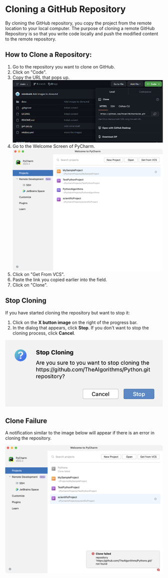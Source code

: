 # Cloning a GitHub Repository

By cloning the GitHub repository, you copy the project from the remote location to your local computer. The purpose of cloning a remote GitHub Repository is so that you write code locally and push the modified content to the remote repository. 


## How to Clone a Repository:
1. Go to the repository you want to clone on GitHub.
2. Click on "Code".
3. Copy the URL that pops up.
![GitHub URL](./images/clone/github.png)
4. Go to the Welcome Screen of PyCharm.
![Welcome Screen](./images/clone/welcome_screen.png)
5. Click on "Get From VCS".
6. Paste the link you copied earlier into the field.
7. Click on "Clone".


## Stop Cloning
If you have started cloning the repository but want to stop it:

1. Click on the **X button image** on the right of the progress bar.
2. In the dialog that appears, click **Stop**. If you don't want to stop the cloning process, click **Cancel**.

![Stop Cloning](./images/clone/stop_cloning.png)


## Clone Failure

A notification similar to the image below will appear if there is an error in cloning the repository. 

![Clone Failure](./images/clone/clone_failed.png)


